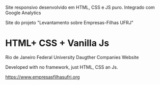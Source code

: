 Site responsivo desenvolvido em HTML, CSS e JS puro. Integrado com Google Analytics

Site do projeto "Levantamento sobre Empresas-Filhas UFRJ"

# HTML+ CSS + Vanilla Js


Rio de Janeiro Federal University Daugther Companies Website

Developed with no framework, just HTML, CSS an Js.

https://www.empresasfilhasufrj.org
